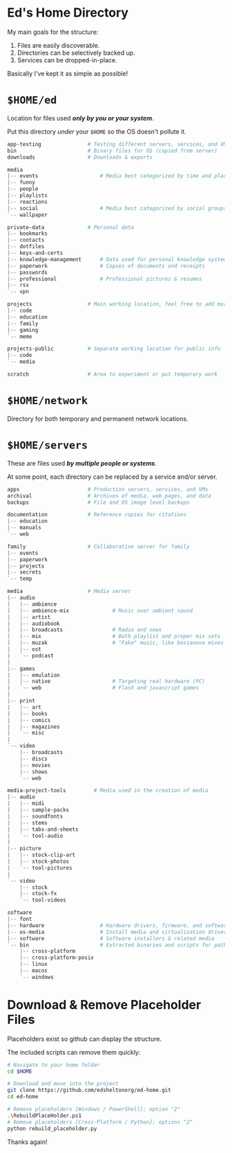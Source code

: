 # Ed's Home Directory

My main goals for the structure:

1. Files are easily discoverable.
2. Directories can be selectively backed up.
3. Services can be dropped-in-place.

Basically I've kept it as simple as possible!

# `$HOME/ed`

Location for files used ***only by you or your system***.

Put this directory *under* your `$HOME` so the OS doesn't pollute it.

```powershell
app-testing               # Testing different servers, services, and VMs
bin                       # Binary files for OS (copied from server)
downloads                 # Downloads & exports

media
|-- events                    # Media best categorized by time and place
|-- funny
|-- people
|-- playlists
|-- reactions
|-- social                    # Media best categorized by social groups
`-- wallpaper

private-data              # Personal data
|-- bookmarks
|-- contacts
|-- dotfiles
|-- keys-and-certs
|-- knowledge-management      # Data used for personal knowledge system
|-- paperwork                 # Copies of documents and receipts
|-- passwords
|-- professional              # Professional pictures & resumes
|-- rss
`-- vpn

projects                  # Main working location, feel free to add more
|-- code
|-- education
|-- family
|-- gaming
`-- meme

projects-public           # Separate working location for public info
|-- code
`-- media

scratch                   # Area to experiment or put temporary work
```

# `$HOME/network`

Directory for both temporary and permanent network locations.

# `$HOME/servers`

These are files used ***by multiple people or systems***.

At some point, each directory can be replaced by a service and/or server.

```powershell
apps                      # Production servers, services, and VMs
archival                  # Archives of media, web pages, and data
backups                   # File and OS image level backups

documentation             # Reference copies for citations
|-- education
|-- manuals
`-- web

family                    # Collaborative server for family
|-- events
|-- paperwork
|-- projects
|-- secrets
`-- temp

media                     # Media server
|-- audio
|   |-- ambience
|   |-- ambience-mix              # Music over ambient sound
|   |-- artist
|   |-- audiobook
|   |-- broadcasts                # Radio and news
|   |-- mix                       # Both playlist and proper mix sets
|   |-- muzak                     # "Fake" music, like bossanova mixes
|   |-- ost
|   `-- podcast
|
|-- games
|   |-- emulation
|   |-- native                    # Targeting real hardware (PC)
|   `-- web                       # Flash and javascript games
|
|-- print
|   |-- art
|   |-- books
|   |-- comics
|   |-- magazines
|   `-- misc
|
`-- video
    |-- broadcasts
    |-- discs
    |-- movies
    |-- shows
    `-- web

media-project-tools         # Media used in the creation of media
|-- audio
|   |-- midi
|   |-- sample-packs
|   |-- soundfonts
|   |-- stems
|   |-- tabs-and-sheets
|   `-- tool-audio
|
|-- picture
|   |-- stock-clip-art
|   |-- stock-photos
|   `-- tool-pictures
|
`-- video
    |-- stock
    |-- stock-fx
    `-- tool-videos

software
|-- font
|-- hardware                  # Hardware drivers, firmware, and software
|-- os-media                  # Install media and virtualization drivers
|-- software                  # Software installers & related media
`-- bin                       # Extracted binaries and scripts for path
    |-- cross-platform
    |-- cross-platform-posix
    |-- linux
    |-- macos
    `-- windows
```

# Download & Remove Placeholder Files

Placeholders exist so github can display the structure.

The included scripts can remove them quickly:

```bash
# Navigate to your home folder
cd $HOME

# Download and move into the project
git clone https://github.com/edsheltonorg/ed-home.git
cd ed-home

# Remove placeholders [Windows / PowerShell]; option "2"
.\RebuildPlaceHolder.ps1
# Remove placeholders [Cross-Platform / Python]; options "2"
python rebuild_placeholder.py
```

Thanks again!
